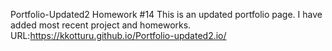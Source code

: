 Portfolio-Updated2
Homework #14 This is an updated portfolio page. I have added most recent project and homeworks. 
URL:https://kkotturu.github.io/Portfolio-updated2.io/

